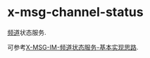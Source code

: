 # x-msg-channel-status

[频道](http://www.dev5.cn/x_msg_im/start/concept/cgt/)状态服务.

可参考[X-MSG-IM-频道状态服务-基本实现思路](https://my.oschina.net/u/4121671/blog/3114515).
